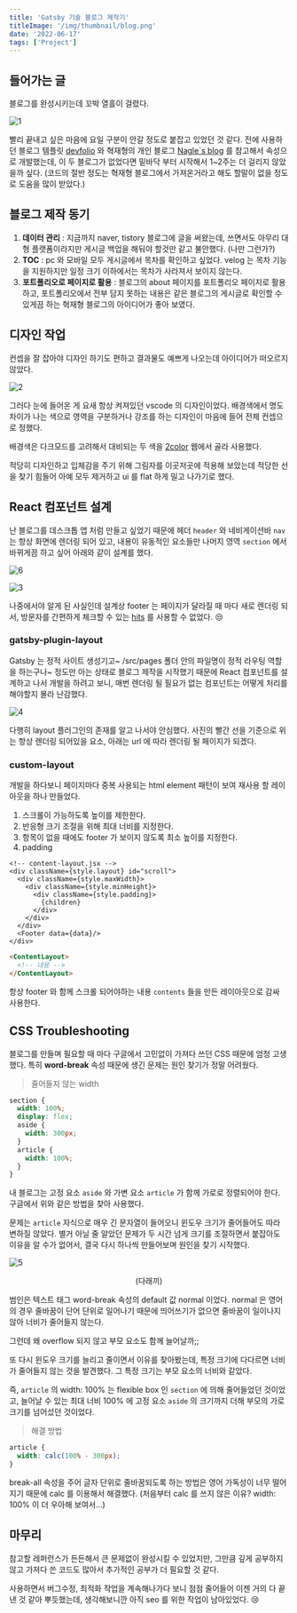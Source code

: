 ```yaml
---
title: 'Gatsby 기술 블로그 제작기' 
titleImage: '/img/thumbnail/blog.png'
date: '2022-06-17'
tags: ['Project']
---
```


## 들어가는 글

블로그를 완성시키는데 꼬박 열흘이 걸렸다.

![1](1.jpg)

빨리 끝내고 싶은 마음에 요일 구분이 안갈 정도로 붙잡고 있었던 것 같다. 전에 사용하던 블로그 템플릿 [devfolio](https://elastic-meninsky-aa7c74.netlify.app/) 와 혁재형의 개인 블로그 [Nagle`s blog](https://hyeokjaelee.github.io/) 를 참고해서 속성으로 개발했는데, 이 두 블로그가 없었다면 밑바닥 부터 시작해서 1~2주는 더 걸리지 않았을까 싶다. (코드의 절반 정도는 혁재형 블로그에서 가져온거라고 해도 할말이 없을 정도로 도움을 많이 받았다.)

## 블로그 제작 동기

1. **데이터 관리** : 지금까지 naver, tistory 블로그에 글을 써왔는데, 쓰면서도 아무리 대형 플랫폼이라지만 게시글 백업을 해둬야 할것만 같고 불안했다. (나만 그런가?)
2. **TOC** : pc 와 모바일 모두 게시글에서 목차를 확인하고 싶었다. velog 는 목차 기능을 지원하지만 일정 크기 이하에서는 목차가 사라져서 보이지 않는다.
3. **포트폴리오로 페이지로 활용** : 블로그의 about 페이지를 포트폴리오 페이지로 활용하고, 포트폴리오에서 전부 담지 못하는 내용은 같은 블로그의 게시글로 확인할 수 있게끔 하는 혁재형 블로그의 아이디어가 좋아 보였다.

## 디자인 작업

컨셉을 잘 잡아야 디자인 하기도 편하고 결과물도 예쁘게 나오는데 아이디어가 떠오르지 않았다.

![2](./2.png)

그러다 눈에 들어온 게 요새 항상 켜져있던 vscode 의 디자인이었다. 배경색에서 명도 차이가 나는 색으로 영역을 구분하거나 강조를 하는 디자인이 마음에 들어 전체 컨셉으로 정했다.

배경색은 다크모드를 고려해서 대비되는 두 색을 [2color](https://2colors.colorion.co) 웹에서 골라 사용했다.

적당히 디자인하고 입체감을 주기 위해 그림자를 이곳저곳에 적용해 보았는데 적당한 선을 찾기 힘들어 아예 모두 제거하고 ui 를 flat 하게 밀고 나가기로 했다.

## React 컴포넌트 설계

난 블로그를 데스크톱 앱 처럼 만들고 싶었기 때문에 헤더 `header` 와 네비게이션바 `nav` 는 항상 화면에 렌더링 되어 있고, 내용이 유동적인 요소들만 나머지 영역 `section` 에서 바뀌게끔 하고 싶어 아래와 같이 설계를 했다.

![6](./6.png)

![3](./3.png)

나중에서야 알게 된 사실인데 설계상 footer 는 페이지가 달라질 때 마다 새로 렌더링 되서, 방문자를 간편하게 체크할 수 있는 [hits](https://hits.seeyoufarm.com) 를 사용할 수 없었다. :unamused:

### gatsby-plugin-layout

Gatsby 는 정적 사이트 생성기고~ /src/pages 폴더 안의 파일명이 정적 라우팅 역할을 하는구나~ 정도만 아는 상태로 블로그 제작을 시작했기 때문에 React 컴포넌트를 설계하고 나서 개발을 하려고 보니, 매번 렌더링 될 필요가 없는 컴포넌트는 어떻게 처리를 해야할지 몰라 난감했다.

![4](./4.png)

다행히 layout 플러그인의 존재를 알고 나서야 안심했다. 사진의 빨간 선을 기준으로 위는 항상 렌더링 되어있을 요소, 아래는 url 에 따라 렌더링 될 페이지가 되겠다.

### custom-layout

개발을 하다보니 페이지마다 중복 사용되는 html element 패턴이 보여 재사용 할 레이아웃을 하나 만들었다.

1. 스크롤이 가능하도록 높이를 제한한다.
2. 반응형 크기 조절을 위해 최대 너비를 지정한다.
3. 항목이 없을 때에도 footer 가 보이지 않도록 최소 높이를 지정한다.
4. padding

```html{6, 10}
<!-- content-layout.jsx -->
<div className={style.layout} id="scroll">
  <div className={style.maxWidth}>
    <div className={style.minHeight}>
      <div className={style.padding}>
        {children}
      </div>
    </div>
  </div>
  <Footer data={data}/>
</div>
```

```html
<ContentLayout>
  <!-- 내용 -->
</ContentLayout>
```

항상 footer 와 함께 스크롤 되어야하는 내용 `contents` 들을 만든 레이아웃으로 감싸 사용한다.

## CSS Troubleshooting

블로그를 만들며 필요할 때 마다 구글에서 고민없이 가져다 쓰던 CSS 때문에 엄청 고생했다. 특히 **word-break** 속성 때문에 생긴 문제는 원인 찾기가 정말 어려웠다.

> 줄어들지 않는 width

```scss
section {
  width: 100%;
  display: flex;
  aside {
    width: 300px;
  }
  article {
    width: 100%;
  }
}
```

내 블로그는 고정 요소 `aside` 와 가변 요소 `article` 가 함께 가로로 정렬되어야 한다. 구글에서 위와 같은 방법을 찾아 사용했다.

문제는 `article` 자식으로 매우 긴 문자열이 들어오니 윈도우 크기가 줄어들어도 따라 변하질 않았다. 별거 아닐 줄 알았던 문제가 두 시간 넘게 크기를 조절하면서 붙잡아도 이유을 알 수가 없어서, 결국 다시 하나씩 만들어보며 원인을 찾기 시작했다.

![5](./5.png)

<p style="text-align:center">(다래끼)</p>

범인은 텍스트 태그 word-break 속성의 default 값 normal 이었다. normal 은 영어의 경우 줄바꿈이 단어 단위로 일어나기 때문에 띄어쓰기가 없으면 줄바꿈이 일이나지 않아 너비가 줄어들지 않는다.

그런데 왜 overflow 되지 않고 부모 요소도 함께 늘어날까;;

또 다시 윈도우 크기를 늘리고 줄이면서 이유를 찾아봤는데, 특정 크기에 다다르면 너비가 줄어들지 않는 것을 발견했다. 그 특정 크기는 부모 요소의 너비와 같았다.

즉, `article` 의 width: 100% 는 flexible box 인 `section` 에 의해 줄어들었던 것이었고, 늘어날 수 있는 최대 너비 100% 에 고정 요소 `aside` 의 크기까지 더해 부모의 가로 크기를 넘어섰던 것이었다.

> 해결 방법

```css
article {
  width: calc(100% - 300px);
}
```

break-all 속성을 주어 글자 단위로 줄바꿈되도록 하는 방법은 영어 가독성이 너무 떨어지기 때문에 calc 를 이용해서 해결했다. (처음부터 calc 를 쓰지 않은 이유? width: 100% 이 더 우아해 보여서...)

## 마무리

참고할 레퍼런스가 든든해서 큰 문제없이 완성시킬 수 있었지만, 그만큼 깊게 공부하지 않고 가져다 쓴 코드도 많아서 추가적인 공부가 더 필요할 것 같다.

사용하면서 버그수정, 최적화 작업을 계속해나가다 보니 점점 줄어들어 이젠 거의 다 끝낸 것 같아 뿌듯했는데, 생각해보니깐 아직 seo 를 위한 작업이 남아있었다. :cry: